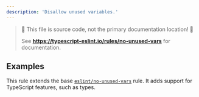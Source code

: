 ```yaml
---
description: 'Disallow unused variables.'
---
```


> 🛑 This file is source code, not the primary documentation location! 🛑
>
> See **https://typescript-eslint.io/rules/no-unused-vars** for documentation.

## Examples

This rule extends the base [`eslint/no-unused-vars`](https://eslint.org/docs/rules/no-unused-vars) rule.
It adds support for TypeScript features, such as types.
